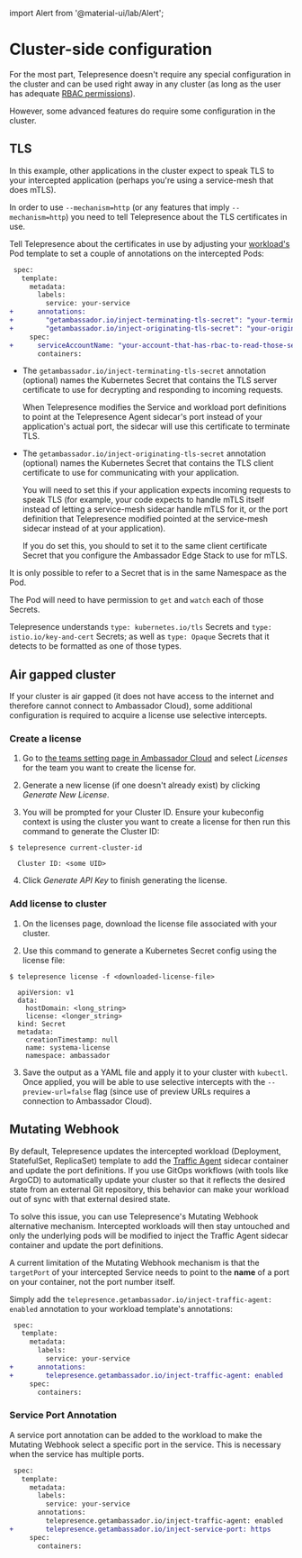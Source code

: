 import Alert from '@material-ui/lab/Alert';

# Cluster-side configuration

For the most part, Telepresence doesn't require any special
configuration in the cluster and can be used right away in any
cluster (as long as the user has adequate [RBAC permissions](../rbac)).

However, some advanced features do require some configuration in the
cluster.

## TLS

In this example, other applications in the cluster expect to speak TLS to your
intercepted application (perhaps you're using a service-mesh that does
mTLS).

In order to use `--mechanism=http` (or any features that imply
`--mechanism=http`) you need to tell Telepresence about the TLS
certificates in use.

Tell Telepresence about the certificates in use by adjusting your
[workload's](../intercepts/#supported-workloads) Pod template to set a couple of
annotations on the intercepted Pods:

```diff
 spec:
   template:
     metadata:
       labels:
         service: your-service
+      annotations:
+        "getambassador.io/inject-terminating-tls-secret": "your-terminating-secret"  # optional
+        "getambassador.io/inject-originating-tls-secret": "your-originating-secret"  # optional
     spec:
+      serviceAccountName: "your-account-that-has-rbac-to-read-those-secrets"
       containers:
```

- The `getambassador.io/inject-terminating-tls-secret` annotation
  (optional) names the Kubernetes Secret that contains the TLS server
  certificate to use for decrypting and responding to incoming
  requests.

  When Telepresence modifies the Service and workload port
  definitions to point at the Telepresence Agent sidecar's port
  instead of your application's actual port, the sidecar will use this
  certificate to terminate TLS.

- The `getambassador.io/inject-originating-tls-secret` annotation
  (optional) names the Kubernetes Secret that contains the TLS
  client certificate to use for communicating with your application.

  You will need to set this if your application expects incoming
  requests to speak TLS (for example, your
  code expects to handle mTLS itself instead of letting a service-mesh
  sidecar handle mTLS for it, or the port definition that Telepresence
  modified pointed at the service-mesh sidecar instead of at your
  application).

  If you do set this, you should to set it to the
  same client certificate Secret that you configure the Ambassador
  Edge Stack to use for mTLS.

It is only possible to refer to a Secret that is in the same Namespace
as the Pod.

The Pod will need to have permission to `get` and `watch` each of
those Secrets.

Telepresence understands `type: kubernetes.io/tls` Secrets and
`type: istio.io/key-and-cert` Secrets; as well as `type: Opaque`
Secrets that it detects to be formatted as one of those types.

## Air gapped cluster

If your cluster is air gapped (it does not have access to the
internet and therefore cannot connect to Ambassador Cloud), some additional
configuration is required to acquire a license use selective intercepts.

### Create a license

1. Go to [the teams setting page in Ambassador Cloud](https://auth.datawire.io/redirects/settings/teams) and
select *Licenses* for the team you want to create the license for.

2. Generate a new license (if one doesn't already exist) by clicking *Generate New License*.

3. You will be prompted for your Cluster ID. Ensure your
kubeconfig context is using the cluster you want to create a license for then
run this command to generate the Cluster ID:

  ```
  $ telepresence current-cluster-id

    Cluster ID: <some UID>
  ```

4. Click *Generate API Key* to finish generating the license.

### Add license to cluster

1. On the licenses page, download the license file associated with your cluster.

2. Use this command to generate a Kubernetes Secret config using the license file:

  ```
  $ telepresence license -f <downloaded-license-file>

    apiVersion: v1
    data:
      hostDomain: <long_string>
      license: <longer_string>
    kind: Secret
    metadata:
      creationTimestamp: null
      name: systema-license
      namespace: ambassador
  ```

3. Save the output as a YAML file and apply it to your
cluster with `kubectl`.  Once applied, you will be able to use selective intercepts with the
`--preview-url=false` flag (since use of preview URLs requires a connection to Ambassador Cloud).

## Mutating Webhook

By default, Telepresence updates the intercepted workload (Deployment, StatefulSet, ReplicaSet)
template to add the [Traffic Agent](../architecture/#traffic-agent) sidecar container and update the
port definitions. If you use GitOps workflows (with tools like ArgoCD) to automatically update your
cluster so that it reflects the desired state from an external Git repository, this behavior can make
your workload out of sync with that external desired state.

To solve this issue, you can use Telepresence's Mutating Webhook alternative mechanism. Intercepted
workloads will then stay untouched and only the underlying pods will be modified to inject the Traffic
Agent sidecar container and update the port definitions.

<Alert severity="info">
A current limitation of the Mutating Webhook mechanism is that the <code>targetPort</code> of your intercepted
Service needs to point to the <strong>name</strong> of a port on your container, not the port number itself.
</Alert>

Simply add the `telepresence.getambassador.io/inject-traffic-agent: enabled` annotation to your
workload template's annotations:

```diff
 spec:
   template:
     metadata:
       labels:
         service: your-service
+      annotations:
+        telepresence.getambassador.io/inject-traffic-agent: enabled
     spec:
       containers:
```

### Service Port Annotation

A service port annotation can be added to the workload to make the Mutating Webhook select a specific port
in the service. This is necessary when the service has multiple ports.

```diff
 spec:
   template:
     metadata:
       labels:
         service: your-service
       annotations:
         telepresence.getambassador.io/inject-traffic-agent: enabled
+        telepresence.getambassador.io/inject-service-port: https
     spec:
       containers:
```

